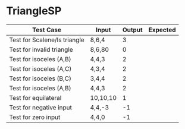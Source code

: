 # TriangleSP

Test Case | Input | Output | Expected
--------- |-------|--------|---------
Test for Scalene/Is triangle |8,6,4 | 3 |
Test for invalid triangle |8,6,80 | 0 |
Test for isoceles (A,B) |4,4,3 | 2 |
Test for isoceles (A,C) |4,3,4 | 2 |
Test for isoceles (B,C) |3,4,4 | 2 |
Test for isoceles (A,B) |4,4,3 | 2 |
Test for equilateral |10,10,10 | 1 |
Test for negative input |4,4,-3 | -1 |
Test for zero input |4,4,0 | -1 |
